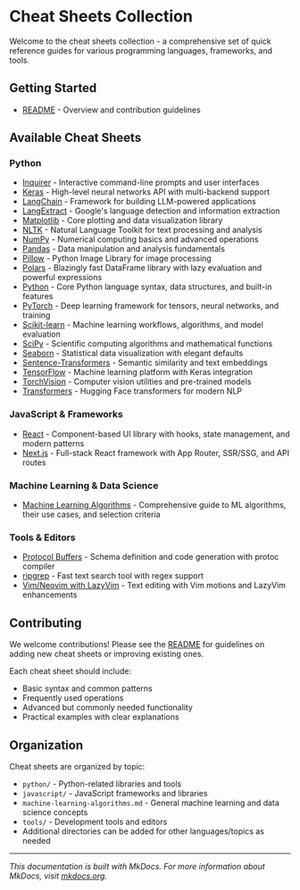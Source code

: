 # Cheat Sheets Collection

Welcome to the cheat sheets collection - a comprehensive set of quick reference guides for various programming languages, frameworks, and tools.

## Getting Started

- [README](../README.md) - Overview and contribution guidelines

## Available Cheat Sheets

### Python
- [Inquirer](python/inquirer.md) - Interactive command-line prompts and user interfaces
- [Keras](python/keras.md) - High-level neural networks API with multi-backend support
- [LangChain](python/langchain.md) - Framework for building LLM-powered applications
- [LangExtract](python/langextract.md) - Google's language detection and information extraction
- [Matplotlib](python/matplotlib.md) - Core plotting and data visualization library
- [NLTK](python/nltk.md) - Natural Language Toolkit for text processing and analysis
- [NumPy](python/numpy.md) - Numerical computing basics and advanced operations
- [Pandas](python/pandas.md) - Data manipulation and analysis fundamentals
- [Pillow](python/pillow.md) - Python Image Library for image processing
- [Polars](python/polars.md) - Blazingly fast DataFrame library with lazy evaluation and powerful expressions
- [Python](python/python.md) - Core Python language syntax, data structures, and built-in features
- [PyTorch](python/pytorch.md) - Deep learning framework for tensors, neural networks, and training
- [Scikit-learn](python/scikit-learn.md) - Machine learning workflows, algorithms, and model evaluation
- [SciPy](python/scipy.md) - Scientific computing algorithms and mathematical functions
- [Seaborn](python/seaborn.md) - Statistical data visualization with elegant defaults
- [Sentence-Transformers](python/sentence-transformers.md) - Semantic similarity and text embeddings
- [TensorFlow](python/tensorflow.md) - Machine learning platform with Keras integration
- [TorchVision](python/torchvision.md) - Computer vision utilities and pre-trained models
- [Transformers](python/transformers.md) - Hugging Face transformers for modern NLP

### JavaScript & Frameworks
- [React](javascript/react.md) - Component-based UI library with hooks, state management, and modern patterns
- [Next.js](javascript/nextjs.md) - Full-stack React framework with App Router, SSR/SSG, and API routes

### Machine Learning & Data Science
- [Machine Learning Algorithms](machine-learning-algorithms.md) - Comprehensive guide to ML algorithms, their use cases, and selection criteria

### Tools & Editors
- [Protocol Buffers](tools/protobuf.md) - Schema definition and code generation with protoc compiler
- [ripgrep](tools/ripgrep.md) - Fast text search tool with regex support
- [Vim/Neovim with LazyVim](tools/vim-lazyvim.md) - Text editing with Vim motions and LazyVim enhancements

## Contributing

We welcome contributions! Please see the [README](../README.md) for guidelines on adding new cheat sheets or improving existing ones.

Each cheat sheet should include:
- Basic syntax and common patterns
- Frequently used operations
- Advanced but commonly needed functionality
- Practical examples with clear explanations

## Organization

Cheat sheets are organized by topic:
- `python/` - Python-related libraries and tools
- `javascript/` - JavaScript frameworks and libraries
- `machine-learning-algorithms.md` - General machine learning and data science concepts
- `tools/` - Development tools and editors
- Additional directories can be added for other languages/topics as needed

---

*This documentation is built with MkDocs. For more information about MkDocs, visit [mkdocs.org](https://www.mkdocs.org).*
